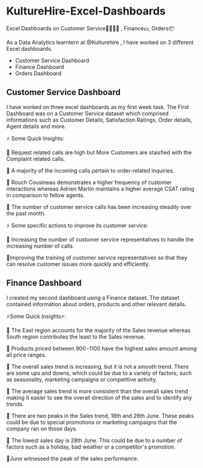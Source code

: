 # KultureHire-Excel-Dashboards
Excel Dashboards on Customer Service🧑🏻‍💻📲 , Finance💵, Orders📦


As a Data Analytics learntern at @Kulturehire , I have worked on 3 different Excel dashboards.

- Customer Service Dashboard
- Finance Dashboard
- Orders Dashboard

## Customer Service Dashboard
I have worked on three excel dashboards as my first week task. The First Dashboard was on a Customer Service dataset which comprised informations such as Customer Details, Satisfaction Ratings, Order details, Agent details and more.

⚡ Some Quick Insights:

📌 Request related calls are high but More Customers are staisfied with the Complaint related calls.

📌 A majority of the incoming calls pertain to order-related inquiries.

📌 Rouch Cousineau demonstrates a higher frequency of customer interactions whereas Adrien Martin maintains a higher average CSAT rating in comparison to fellow agents.

📌 The number of customer service calls has been increasing steadily over the past month.

⚡ Some specific actions to improve its customer service:

📌 Increasing the number of customer service representatives to handle the increasing number of calls.

📌Improving the training of customer service representatives so that they can resolve customer issues more quickly and efficiently.


## Finance Dashboard
I created my second dashboard using a Finance dataset. The dataset contained information about orders, products and other relevant details.

⚡Some Quick Insights⚡:

📌 The East region accounts for the majority of the Sales revenue whereas South region contributes the least to the Sales revenue.

📌 Products priced between $900-$1100 have the highest sales amount among all price ranges.

📌 The overall sales trend is increasing, but it is not a smooth trend. There are some ups and downs, which could be due to a variety of factors, such as seasonality, marketing campaigns or competitive activity.

📌 The average sales trend is more consistent than the overall sales trend making it easier to see the overall direction of the sales and to identify any trends.

📌 There are two peaks in the Sales trend, 18th and 26th June. These peaks could be due to special promotions or marketing campaigns that the company ran on those days.

📌 The lowest sales day is 28th June. This could be due to a number of factors such as a holiday, bad weather or a competitor's promotion.



📌June witnessed the peak of the sales performance.
